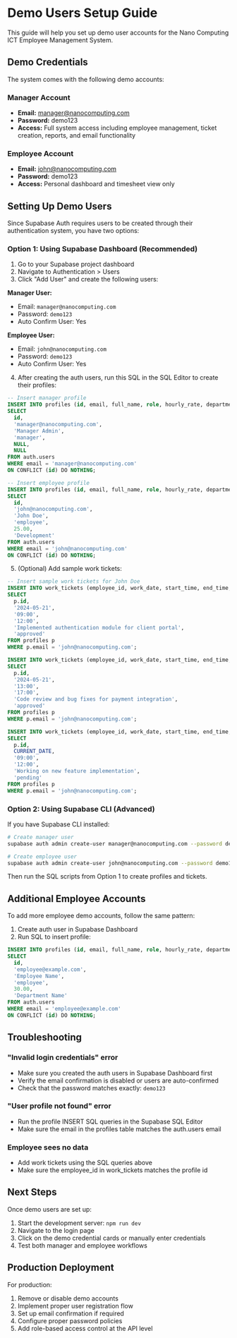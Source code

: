 # Demo Users Setup Guide

This guide will help you set up demo user accounts for the Nano Computing ICT Employee Management System.

## Demo Credentials

The system comes with the following demo accounts:

### Manager Account
- **Email:** manager@nanocomputing.com
- **Password:** demo123
- **Access:** Full system access including employee management, ticket creation, reports, and email functionality

### Employee Account
- **Email:** john@nanocomputing.com
- **Password:** demo123
- **Access:** Personal dashboard and timesheet view only

## Setting Up Demo Users

Since Supabase Auth requires users to be created through their authentication system, you have two options:

### Option 1: Using Supabase Dashboard (Recommended)

1. Go to your Supabase project dashboard
2. Navigate to Authentication > Users
3. Click "Add User" and create the following users:

**Manager User:**
- Email: `manager@nanocomputing.com`
- Password: `demo123`
- Auto Confirm User: Yes

**Employee User:**
- Email: `john@nanocomputing.com`
- Password: `demo123`
- Auto Confirm User: Yes

4. After creating the auth users, run this SQL in the SQL Editor to create their profiles:

```sql
-- Insert manager profile
INSERT INTO profiles (id, email, full_name, role, hourly_rate, department)
SELECT
  id,
  'manager@nanocomputing.com',
  'Manager Admin',
  'manager',
  NULL,
  NULL
FROM auth.users
WHERE email = 'manager@nanocomputing.com'
ON CONFLICT (id) DO NOTHING;

-- Insert employee profile
INSERT INTO profiles (id, email, full_name, role, hourly_rate, department)
SELECT
  id,
  'john@nanocomputing.com',
  'John Doe',
  'employee',
  25.00,
  'Development'
FROM auth.users
WHERE email = 'john@nanocomputing.com'
ON CONFLICT (id) DO NOTHING;
```

5. (Optional) Add sample work tickets:

```sql
-- Insert sample work tickets for John Doe
INSERT INTO work_tickets (employee_id, work_date, start_time, end_time, task_description, status)
SELECT
  p.id,
  '2024-05-21',
  '09:00',
  '12:00',
  'Implemented authentication module for client portal',
  'approved'
FROM profiles p
WHERE p.email = 'john@nanocomputing.com';

INSERT INTO work_tickets (employee_id, work_date, start_time, end_time, task_description, status)
SELECT
  p.id,
  '2024-05-21',
  '13:00',
  '17:00',
  'Code review and bug fixes for payment integration',
  'approved'
FROM profiles p
WHERE p.email = 'john@nanocomputing.com';

INSERT INTO work_tickets (employee_id, work_date, start_time, end_time, task_description, status)
SELECT
  p.id,
  CURRENT_DATE,
  '09:00',
  '12:00',
  'Working on new feature implementation',
  'pending'
FROM profiles p
WHERE p.email = 'john@nanocomputing.com';
```

### Option 2: Using Supabase CLI (Advanced)

If you have Supabase CLI installed:

```bash
# Create manager user
supabase auth admin create-user manager@nanocomputing.com --password demo123

# Create employee user
supabase auth admin create-user john@nanocomputing.com --password demo123
```

Then run the SQL scripts from Option 1 to create profiles and tickets.

## Additional Employee Accounts

To add more employee demo accounts, follow the same pattern:

1. Create auth user in Supabase Dashboard
2. Run SQL to insert profile:

```sql
INSERT INTO profiles (id, email, full_name, role, hourly_rate, department)
SELECT
  id,
  'employee@example.com',
  'Employee Name',
  'employee',
  30.00,
  'Department Name'
FROM auth.users
WHERE email = 'employee@example.com'
ON CONFLICT (id) DO NOTHING;
```

## Troubleshooting

### "Invalid login credentials" error
- Make sure you created the auth users in Supabase Dashboard first
- Verify the email confirmation is disabled or users are auto-confirmed
- Check that the password matches exactly: `demo123`

### "User profile not found" error
- Run the profile INSERT SQL queries in the Supabase SQL Editor
- Make sure the email in the profiles table matches the auth.users email

### Employee sees no data
- Add work tickets using the SQL queries above
- Make sure the employee_id in work_tickets matches the profile id

## Next Steps

Once demo users are set up:
1. Start the development server: `npm run dev`
2. Navigate to the login page
3. Click on the demo credential cards or manually enter credentials
4. Test both manager and employee workflows

## Production Deployment

For production:
1. Remove or disable demo accounts
2. Implement proper user registration flow
3. Set up email confirmation if required
4. Configure proper password policies
5. Add role-based access control at the API level
